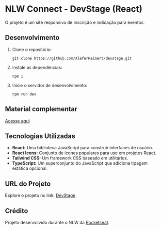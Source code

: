 # NLW Connect - DevStage (React)

O projeto é um site responsivo de inscrição e indicação para eventos.

## Desenvolvimento

1. Clone o repositório:

   ```
   git clone https://github.com/AleferReinert/devstage.git
   ```

2. Instale as dependências:

   ```
   npm i
   ```

3. Inicie o servidor de desenvolvimento:

   ```
   npm run dev
   ```

## Material complementar

[Acesse aqui](https://efficient-sloth-d85.notion.site/NLW-Connect-337b47bcef1640fc9a536f66dd45d8f1)

## Tecnologias Utilizadas

- **React:** Uma biblioteca JavaScript para construir interfaces de usuário.
- **React Icons:** Conjunto de ícones populares para uso em projetos React.
- **Tailwind CSS:** Um framework CSS baseado em utilitários.
- **TypeScript:** Um superconjunto do JavaScript que adiciona tipagem estática opcional.

## URL do Projeto

Explore o projeto no link: [DevStage](https://devstage-nlw-connect.vercel.app).

## Crédito

Projeto desenvolvido durante o NLW da [Rocketseat](https://github.com/Rocketseat).

